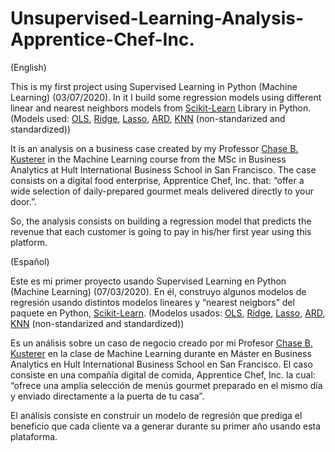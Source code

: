 # Unsupervised-Learning-Analysis-Apprentice-Chef-Inc.
(English)

This is my first project using Supervised Learning in Python (Machine Learning) (03/07/2020). In it I build some regression models using different linear and nearest neighbors models from <a href="https://scikit-learn.org/stable/">Scikit-Learn</a> Library in Python. (Models used: <a href="https://scikit-learn.org/stable/modules/linear_model.html#ordinary-least-squares">OLS</a>, <a href="https://scikit-learn.org/stable/modules/linear_model.html#ridge-regression-and-classification">Ridge</a>, <a href="https://scikit-learn.org/stable/modules/linear_model.html#lasso">Lasso</a>, <a href="https://scikit-learn.org/stable/modules/linear_model.html#bayesian-regression">ARD</a>, <a href="https://scikit-learn.org/stable/modules/neighbors.html">KNN</a> (non-standarized and standardized))

It is an analysis on a business case created by my Professor <a href="https://www.linkedin.com/in/kusterer/">Chase B. Kusterer</a> in the Machine Learning course from the MSc in Business Analytics at Hult International Business School in San Francisco. The case consists on a digital food enterprise, Apprentice Chef, Inc.  that: “offer a wide selection of daily-prepared gourmet meals delivered directly to your door.”.

So, the analysis consists on building a regression model that predicts the revenue that each customer is going to pay in his/her first year using this platform.


(Español)

Este es mi primer proyecto usando Supervised Learning en Python (Machine Learning) (07/03/2020). En él, construyo algunos modelos de regresión usando distintos modelos lineares y “nearest neigbors” del paquete en Python, <a href="https://scikit-learn.org/stable/">Scikit-Learn</a>. (Modelos usados: <a href="https://scikit-learn.org/stable/modules/linear_model.html#ordinary-least-squares">OLS</a>, <a href="https://scikit-learn.org/stable/modules/linear_model.html#ridge-regression-and-classification">Ridge</a>, <a href="https://scikit-learn.org/stable/modules/linear_model.html#lasso">Lasso</a>, <a href="https://scikit-learn.org/stable/modules/linear_model.html#bayesian-regression">ARD</a>, <a href="https://scikit-learn.org/stable/modules/neighbors.html">KNN</a> (non-standarized and standardized))

Es un análisis sobre un caso de negocio creado por mi Profesor <a href="https://www.linkedin.com/in/kusterer/">Chase B. Kusterer</a> en la clase de Machine Learning durante en Máster en Business Analytics en Hult International Business School en San Francisco. El caso consiste en una compañía digital de comida, Apprentice Chef, Inc. la cual: “ofrece una amplia selección de menús gourmet preparado en el mismo día y enviado directamente a la puerta de tu casa”.

El análisis consiste en construir un modelo de regresión que prediga el beneficio que cada cliente va a generar durante su primer año usando esta plataforma.
